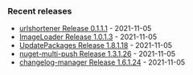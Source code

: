 <!-- ### Hi there 👋 -->

### Recent releases
<!-- recent_releases starts -->
* [urlshortener Release 0.1.1.1](https://github.com/credfeto/urlshortener/releases/tag/v0.1.1.1) - 2021-11-05
* [ImageLoader Release 1.0.1.3](https://github.com/credfeto/ImageLoader/releases/tag/v1.0.1.3) - 2021-11-05
* [UpdatePackages Release 1.8.1.18](https://github.com/credfeto/UpdatePackages/releases/tag/v1.8.1.18) - 2021-11-05
* [nuget-multi-push Release 1.3.1.26](https://github.com/credfeto/nuget-multi-push/releases/tag/v1.3.1.26) - 2021-11-05
* [changelog-manager Release 1.6.1.24](https://github.com/credfeto/changelog-manager/releases/tag/v1.6.1.24) - 2021-11-05
<!-- recent_releases ends -->


<!--
**credfeto/credfeto** is a ✨ _special_ ✨ repository because its `README.md` (this file) appears on your GitHub profile.

Here are some ideas to get you started:

- 🔭 I’m currently working on ...
- 🌱 I’m currently learning ...
- 👯 I’m looking to collaborate on ...
- 🤔 I’m looking for help with ...
- 💬 Ask me about ...
- 📫 How to reach me: ...
- 😄 Pronouns: ...
- ⚡ Fun fact: ...
-->
